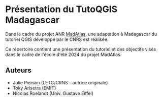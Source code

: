 # Présentation du TutoQGIS Madagascar

Dans le cadre du projet ANR [MadAtlas](https://www.madatlas.mg/), 
une adaptation à Madagascar du tutoriel QGIS développé par le CNRS est réalisée.

Ce répertoire contient une présentation du tutoriel et des objectifs visés
dans le cadre de l'école d'été 2024 du projet MadAtlas.

<!--
La présentation est visible ici:

Le TutoQGIS-Mada est visible ici

Les sources de cette présentation sont disponibles ici.

-->

## Auteurs

- Julie Pierson (LETG/CRNS - autrice originale)
- Toky Arisetra (EMIT)
- Nicolas Roelandt (Univ. Gustave Eiffel)


